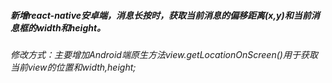 ##### 新增react-native安卓端，消息长按时，获取当前消息的偏移距离(x,y)和当前消息框的width和height。
###### 修改方式：主要增加Android端原生方法view.getLocationOnScreen()用于获取当前view的位置和width,height;